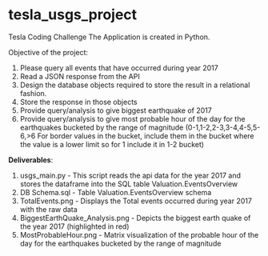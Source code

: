 # tesla_usgs_project
Tesla Coding Challenge
The Application is created in Python.

Objective of the project:
1) Please query all events that have occurred during year 2017
2) Read a JSON response from the API
3) Design the database objects required to store the result in a relational fashion.
4) Store the response in those objects
5) Provide query/analysis to give biggest earthquake of 2017
6) Provide query/analysis to give most probable hour of the day for the earthquakes bucketed by the range of magnitude (0-1,1-2,2-3,3-4,4-5,5-6,>6   For border values in the bucket, include them in the bucket where the value is a lower limit so for 1 include it in 1-2 bucket)

**Deliverables**:
1) usgs_main.py - This script reads the api data for the year 2017 and stores the dataframe into the SQL table Valuation.EventsOverview
2) DB Schema.sql - Table Valuation.EventsOverview schema
3) TotalEvents.png - Displays the Total events occurred during year 2017 with the raw data
4) BiggestEarthQuake_Analysis.png - Depicts the biggest earth quake of the year 2017 (highlighted in red)
5) MostProbableHour.png - Matrix visualization of the probable hour of the day for the earthquakes bucketed by the range of magnitude 

